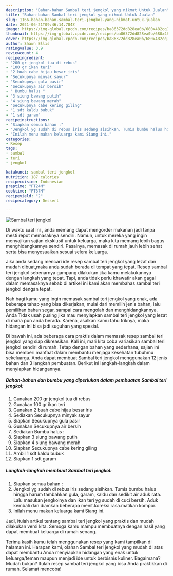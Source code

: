 ```yaml
---
description: "Bahan-bahan Sambal teri jengkol yang nikmat Untuk Jualan"
title: "Bahan-bahan Sambal teri jengkol yang nikmat Untuk Jualan"
slug: 1166-bahan-bahan-sambal-teri-jengkol-yang-nikmat-untuk-jualan
date: 2021-06-21T09:46:14.784Z
image: https://img-global.cpcdn.com/recipes/ba86372dd828ea0b/680x482cq70/sambal-teri-jengkol-foto-resep-utama.jpg
thumbnail: https://img-global.cpcdn.com/recipes/ba86372dd828ea0b/680x482cq70/sambal-teri-jengkol-foto-resep-utama.jpg
cover: https://img-global.cpcdn.com/recipes/ba86372dd828ea0b/680x482cq70/sambal-teri-jengkol-foto-resep-utama.jpg
author: Shawn Ellis
ratingvalue: 3.9
reviewcount: 4
recipeingredient:
- "200 gr jengkol tua di rebus"
- "100 gr ikan teri"
- "2 buah cabe hijau besar iris"
- "Secukupnya minyak sayur"
- "Secukupnya gula pasir"
- "Secukupnya air bersih"
- " Bumbu halus "
- "3 siung bawang putih"
- "4 siung bawang merah"
- "Secukupnya cabe kering giling"
- "1 sdt kaldu bubuk"
- "1 sdt garam"
recipeinstructions:
- "Siapkan semua bahan :"
- "Jengkol yg sudah di rebus iris sedang sisihkan. Tumis bumbu halus hingga harum tambahkan gula, garam, kaldu dan sedikit air aduk rata. Lalu masukan jengkolnya dan ikan teri yg sudah di cuci bersih. Aduk kembali dan diamkan beberapa menit.koreksi rasa.matikan kompor."
- "Inilah menu makan keluarga kami Siang ini."
categories:
- Resep
tags:
- sambal
- teri
- jengkol

katakunci: sambal teri jengkol 
nutrition: 187 calories
recipecuisine: Indonesian
preptime: "PT24M"
cooktime: "PT37M"
recipeyield: "2"
recipecategory: Dessert

---
```



![Sambal teri jengkol](https://img-global.cpcdn.com/recipes/ba86372dd828ea0b/680x482cq70/sambal-teri-jengkol-foto-resep-utama.jpg)

Di waktu  saat ini , anda memang dapat mengorder makanan jadi tanpa mesti repot memasaknya sendiri. Namun, untuk mereka yang ingin menyajikan sajian eksklusif untuk keluarga, maka kita memang lebih bagus menghidangkannya sendiri. Pasalnya, memasak di rumah jauh lebih sehat serta bisa menyesuaikan sesuai selera keluarga.

Jika anda sedang mencari ide resep sambal teri jengkol yang lezat dan mudah dibuat,maka anda sudah berada di tempat yang tepat. Resep sambal teri jengkol  sebenarnya gampang dilakukan jika kamu melakukannya dengan langkah yang tepat. Tapi, anda tidak perlu khawatir akan gagal dalam memasaknya 
sebab di artikel ini kami akan membahas sambal teri jengkol dengan tepat.  



Nah bagi kamu yang ingin memasak sambal teri jengkol yang enak, ada beberapa tahap yang bisa dikerjakan, mulai dari memilih jenis bahan, lalu pemilihan bahan segar, sampai cara mengolah dan menghidangkannya. Anda Tidak usah pusing jika mau menyiapkan sambal teri jengkol yang lezat di mana pun anda berada. Karena, asalkan kamu  tahu triknya, maka hidangan ini bisa jadi suguhan yang spesial.

Di bawah ini, ada beberapa cara praktis  dalam memasak resep sambal teri jengkol yang siap dikreasikan. Kali ini, mari kita coba variasikan sambal teri jengkol sendiri di rumah. Tetap dengan bahan yang sederhana, sajian ini bisa memberi manfaat dalam membantu menjaga kesehatan tubuhmu sekeluarga. Anda dapat membuat Sambal teri jengkol menggunakan 12 jenis bahan dan 3 langkah pembuatan. Berikut ini langkah-langkah dalam menyiapkan hidangannya.

<!--inarticleads1-->

##### Bahan-bahan dan bumbu yang diperlukan dalam pembuatan Sambal teri jengkol:

1. Gunakan 200 gr jengkol tua di rebus
1. Gunakan 100 gr ikan teri
1. Gunakan 2 buah cabe hijau besar iris
1. Sediakan Secukupnya minyak sayur
1. Siapkan Secukupnya gula pasir
1. Gunakan Secukupnya air bersih
1. Sediakan  Bumbu halus :
1. Siapkan 3 siung bawang putih
1. Siapkan 4 siung bawang merah
1. Siapkan Secukupnya cabe kering giling
1. Ambil 1 sdt kaldu bubuk
1. Siapkan 1 sdt garam




<!--inarticleads2-->

##### Langkah-langkah membuat Sambal teri jengkol:

1. Siapkan semua bahan :
1. Jengkol yg sudah di rebus iris sedang sisihkan. Tumis bumbu halus hingga harum tambahkan gula, garam, kaldu dan sedikit air aduk rata. Lalu masukan jengkolnya dan ikan teri yg sudah di cuci bersih. Aduk kembali dan diamkan beberapa menit.koreksi rasa.matikan kompor.
1. Inilah menu makan keluarga kami Siang ini.




Jadi, itulah artikel tentang  sambal teri jengkol  yang praktis dan mudah dilakukan versi kita. Semoga kamu mampu membuatnya dengan hasil yang dapat membuat keluarga di rumah senang. 

Terima kasih kamu telah menggunakan resep yang kami tampilkan di halaman ini. Harapan kami, olahan  Sambal teri jengkol yang mudah di atas dapat membantu Anda menyiapkan hidangan yang enak untuk keluarga/teman maupun menjadi ide untuk berbisnis kuliner. Bagaimana? Mudah bukan? Itulah resep sambal teri jengkol yang bisa Anda praktikkan di rumah. Selamat mencoba!

